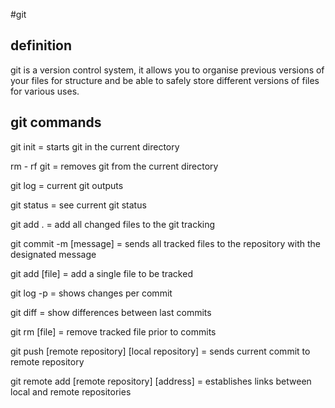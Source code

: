 #git

## definition

git is a version control system, it allows you to organise previous versions of your files for structure and be able to safely store different versions of files for various uses.

## git commands

git init = starts git in the current directory

rm - rf git = removes git from the current directory

git log = current git outputs

git status = see current git status

git add . = add all changed files to the git tracking

git commit -m [message] = sends all tracked files to the repository with the designated message

git add [file] = add a single file to be tracked

git log -p = shows changes per commit

git diff = show differences between last commits

git rm [file] = remove tracked file prior to commits

git push [remote repository] [local repository] = sends current commit to remote repository

git remote add [remote repository] [address] = establishes links between local and remote repositories
